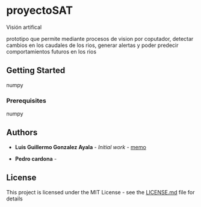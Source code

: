 # proyectoSAT
Visión artifical

prototipo que permite mediante procesos de vision por coputador, detectar cambios en los caudales de los rios, generar alertas y poder predecir comportamientos futuros en los rios

## Getting Started

numpy

### Prerequisites

numpy

## Authors

* **Luis Guillermo Gonzalez Ayala** - *Initial work* - [memo](https://github.com/memouk)

* **Pedro cardona** - 

## License

This project is licensed under the MIT License - see the [LICENSE.md](LICENSE.md) file for details


